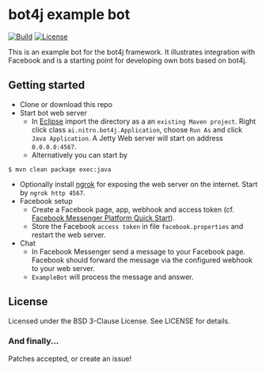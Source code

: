 bot4j example bot
=================

[![Build](https://api.travis-ci.org/nitro-code/bot4j-example.png)](https://travis-ci.org/nitro-code/bot4j-example)
[![License](https://img.shields.io/badge/License-BSD%203--Clause-blue.svg)](https://opensource.org/licenses/BSD-3-Clause)

This is an example bot for the bot4j framework. It illustrates integration with Facebook and is a starting point for developing own bots based on bot4j.


Getting started
---------------

* Clone or download this repo
* Start bot web server
  * In [Eclipse](https://eclipse.org) import the directory as a an `existing Maven project`. Right click class `ai.nitro.bot4j.Application`, choose `Run As` and click `Java Application`. A Jetty Web server will start on address `0.0.0.0:4567`.
  * Alternatively you can start by 

```
$ mvn clean package exec:java
```

* Optionally install [ngrok](https://ngrok.com) for exposing the web server on the internet. Start by `ngrok http 4567`.
* Facebook setup
   * Create a Facebook page, app, webhook and access token (cf. [Facebook Messenger Platform Quick Start](https://developers.facebook.com/docs/messenger-platform/guides/quick-start)).
   * Store the Facebook `access token` in file `facebook.properties` and restart the web server.
* Chat
  * In Facebook Messenger send a message to your Facebook page. Facebook should forward the message via the configured webhook to your web server.
  * `ExampleBot` will process the message and answer.


License
-------

Licensed under the BSD 3-Clause License. See LICENSE for details.

### And finally...

Patches accepted, or create an issue!